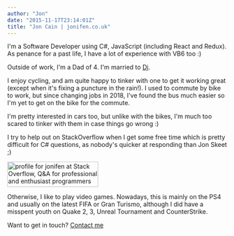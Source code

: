 ```yaml
---
author: "Jon"
date: "2015-11-17T23:14:01Z"
title: "Jon Cain | jonifen.co.uk"
---
```


I'm a Software Developer using C#, JavaScript (including React and Redux). As penance for a past life, I have a lot of experience with VB6 too :)

Outside of work, I'm a Dad of 4. I'm married to [Di](http://dicain.co.uk).

I enjoy cycling, and am quite happy to tinker with one to get it working great (except when it's fixing a puncture in the rain!). I used to commute by bike to work, but since changing jobs in 2018, I've found the bus much easier so I'm yet to get on the bike for the commute.

I'm pretty interested in cars too, but unlike with the bikes, I'm much too scared to tinker with them in case things go wrong :)

I try to help out on StackOverflow when I get some free time which is pretty difficult for C# questions, as nobody's quicker at responding than Jon Skeet ;)

<a href="//stackoverflow.com/users/3157725/jonifen"><img src="//stackoverflow.com/users/flair/3157725.png" width="208" height="58" alt="profile for jonifen at Stack Overflow, Q&amp;A for professional and enthusiast programmers" title="profile for jonifen at Stack Overflow, Q&amp;A for professional and enthusiast programmers"></a>

Otherwise, I like to play video games. Nowadays, this is mainly on the PS4 and usually on the latest FIFA or Gran Turismo, although I did have a misspent youth on Quake 2, 3, Unreal Tournament and CounterStrike.

Want to get in touch? [Contact me](/contact)
